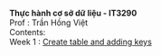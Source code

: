 **Thực hành cơ sở dữ liệu - IT3290 <br>**
Prof : Trần Hồng Việt <br>
Contents:<br>
Week 1 : [Create table and adding keys](https://github.com/mrtien12/postgreSQL-assignment/blob/main/README.md)
